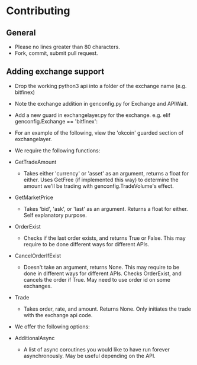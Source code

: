Contributing
============

General
-------

-   Please no lines greater than 80 characters.
-   Fork, commit, submit pull request.

Adding exchange support
-----------------------

-   Drop the working python3 api into a folder of the exchange name
    (e.g. bitfinex)
-   Note the exchange addition in genconfig.py for Exchange and APIWait.
-   Add a new guard in exchangelayer.py for the exchange. e.g. elif
    genconfig.Exchange == 'bitfinex':
-   For an example of the following, view the 'okcoin' guarded section
    of exchangelayer.

-   We require the following functions:
-   GetTradeAmount
    -   Takes either 'currency' or 'asset' as an argument, returns a
        float for either. Uses GetFree (if implemented this way) to
        determine the amount we'll be trading with
        genconfig.TradeVolume's effect.
-   GetMarketPrice
    -   Takes 'bid', 'ask', or 'last' as an argument. Returns a float
        for either. Self explanatory purpose.
-   OrderExist
    -   Checks if the last order exists, and returns True or False. This
        may require to be done different ways for different APIs.
-   CancelOrderIfExist
    -   Doesn't take an argument, returns None. This may require to be
        done in different ways for different APIs. Checks OrderExist,
        and cancels the order if True. May need to use order id on some
        exchanges.
-   Trade
    -   Takes order, rate, and amount. Returns None. Only initiates the
        trade with the exchange api code.
-   We offer the following options:
-   AdditionalAsync
    -   A list of async coroutines you would like to have run forever
        asynchronously. May be useful depending on the API.
